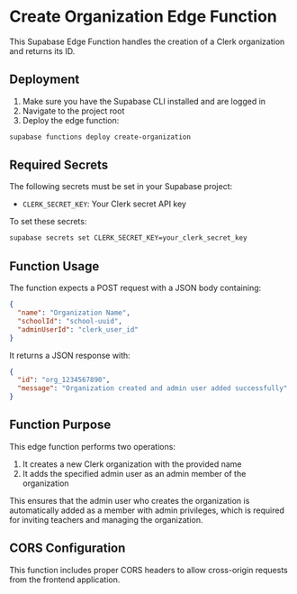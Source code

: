 
# Create Organization Edge Function

This Supabase Edge Function handles the creation of a Clerk organization and returns its ID.

## Deployment

1. Make sure you have the Supabase CLI installed and are logged in
2. Navigate to the project root
3. Deploy the edge function:

```bash
supabase functions deploy create-organization
```

## Required Secrets

The following secrets must be set in your Supabase project:

- `CLERK_SECRET_KEY`: Your Clerk secret API key

To set these secrets:

```bash
supabase secrets set CLERK_SECRET_KEY=your_clerk_secret_key
```

## Function Usage

The function expects a POST request with a JSON body containing:

```json
{
  "name": "Organization Name",
  "schoolId": "school-uuid",
  "adminUserId": "clerk_user_id"
}
```

It returns a JSON response with:

```json
{
  "id": "org_1234567890",
  "message": "Organization created and admin user added successfully"
}
```

## Function Purpose

This edge function performs two operations:
1. It creates a new Clerk organization with the provided name
2. It adds the specified admin user as an admin member of the organization

This ensures that the admin user who creates the organization is automatically added as a member with admin privileges, which is required for inviting teachers and managing the organization.

## CORS Configuration

This function includes proper CORS headers to allow cross-origin requests from the frontend application.

